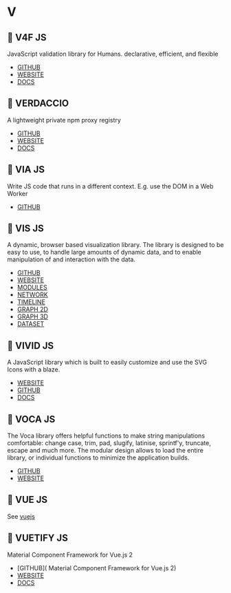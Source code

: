 # V

## :rocket: V4F JS

JavaScript validation library for Humans. declarative, efficient, and flexible

* [GITHUB](https://github.com/web-pyjs/v4f)
* [WEBSITE](https://v4f.js.org/)
* [DOCS](https://v4f.js.org/docs/api-reference/api)

## :rocket: VERDACCIO

A lightweight private npm proxy registry

* [GITHUB](https://github.com/verdaccio/verdaccio)
* [WEBSITE](https://verdaccio.org/)
* [DOCS](https://verdaccio.org/docs/en/installation)

## :rocket: VIA JS

Write JS code that runs in a different context. E.g. use the DOM in a Web Worker

* [GITHUB](https://github.com/AshleyScirra/via.js)

## :rocket: VIS JS

A dynamic, browser based visualization library. The library is designed to be easy to use, to handle large amounts of dynamic data, and to enable manipulation of and interaction with the data.

* [GITHUB](https://github.com/almende/vis)
* [WEBSITE](http://visjs.org/)
* [MODULES](http://visjs.org/#modules)
* [NETWORK](http://visjs.org/docs/network/)
* [TIMELINE](http://visjs.org/docs/timeline/)
* [GRAPH 2D](http://visjs.org/docs/graph2d/)
* [GRAPH 3D](http://visjs.org/docs/graph3d/)
* [DATASET](http://visjs.org/docs/data/)

## :rocket: VIVID JS

A JavaScript library which is built to easily customize and use the SVG Icons with a blaze.

* [WEBSITE](https://webkul.github.io/vivid/)
* [GITHUB](https://github.com/webkul/vivid)
* [DOCS](https://webkul.github.io/vivid/docs.html)

## :rocket: VOCA JS

The Voca library offers helpful functions to make string manipulations comfortable: change case, trim, pad, slugify, latinise, sprintf'y, truncate, escape and much more. The modular design allows to load the entire library, or individual functions to minimize the application builds.

* [GITHUB](https://github.com/panzerdp/voca)
* [WEBSITE](https://vocajs.com/)

## :rocket: VUE JS

See [vuejs](vue.md)

## :rocket: VUETIFY JS

Material Component Framework for Vue.js 2

* [GITHUB]( Material Component Framework for Vue.js 2)
* [WEBSITE](https://vuetifyjs.com/en/)
* [DOCS](https://vuetifyjs.com/en/getting-started/quick-start)
